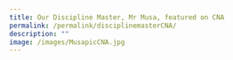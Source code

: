 ```yaml
---
title: Our Discipline Master, Mr Musa, featured on CNA
permalink: /permalink/disciplinemasterCNA/
description: ""
image: /images/MusapicCNA.jpg
---
```

